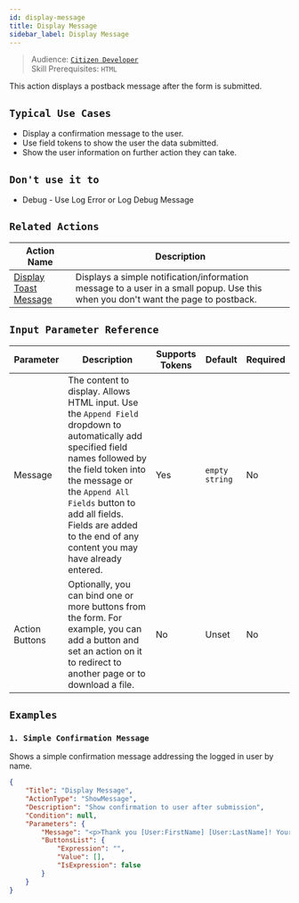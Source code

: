 ```yaml
---
id: display-message
title: Display Message
sidebar_label: Display Message
---
```


> Audience: [`Citizen Developer`](/docs/audience#citizen-developers)<br/>
> Skill Prerequisites: `HTML`

This action displays a postback message after the form is submitted.

## `Typical Use Cases`

- Display a confirmation message to the user.
- Use field tokens to show the user the data submitted.
- Show the user information on further action they can take.

## `Don't use it to`

- Debug - Use Log Error or Log Debug Message

## `Related Actions`

| Action Name                                                                        | Description                                                                           |
| ---------------------------------------------------------------------------------- | ------------------------------------------------------------------------------------- |
| [Display Toast Message](/docs/actions/display-toast-message)                             | Displays a simple notification/information message to a user in a small popup. Use this when you don't want the page to postback.                     |

## `Input Parameter Reference`

| Parameter                  | Description                                                                                                                                                                                                                                                               | Supports Tokens | Default                                  | Required |
| -------------------------- | ------------------------------------------------------------------------------------------------------------------------------------------------------------------------------------------------------------------------------------------------------------------------- | --------------- | ---------------------------------------- | -------- |
| Message                       | The content to display. Allows HTML input. Use the `Append Field` dropdown to automatically add specified field names followed by the field token into the message or the `Append All Fields` button to add all fields. Fields are added to the end of any content you may have already entered.   | Yes             | `empty string`                           | No       |
| Action Buttons                    | Optionally, you can bind one or more buttons from the form. For example, you can add a button and set an action on it to redirect to another page or to download a file.                                                                                                                                                                                                                                      | No             | Unset                                    | No       |

## `Examples`

### `1. Simple Confirmation Message`

Shows a simple confirmation message addressing the logged in user by name.

```json
{
    "Title": "Display Message",
    "ActionType": "ShowMessage",
    "Description": "Show confirmation to user after submission",
    "Condition": null,
    "Parameters": {
        "Message": "<p>Thank you [User:FirstName] [User:LastName]! Your response has been submitted.&nbsp;</p>",
        "ButtonsList": {
            "Expression": "",
            "Value": [],
            "IsExpression": false
        }
    }
}
```
